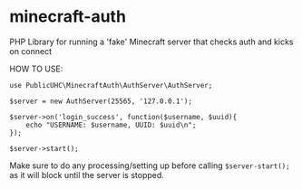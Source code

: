 minecraft-auth
==============

PHP Library for running a 'fake' Minecraft server that checks auth and kicks on connect

HOW TO USE:

    use PublicUHC\MinecraftAuth\AuthServer\AuthServer;

    $server = new AuthServer(25565, '127.0.0.1');
    
    $server->on('login_success', function($username, $uuid){
        echo "USERNAME: $username, UUID: $uuid\n";
    });
    
    $server->start();
    
Make sure to do any processing/setting up before calling `$server-start();` as it will block until the server is stopped.
